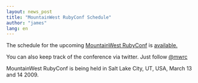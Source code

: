 ```yaml
---
layout: news_post
title: "MountainWest RubyConf Schedule"
author: "james"
lang: en
---
```


The schedule for the upcoming [MountainWest RubyConf][1] is
[available.][2]

You can also keep track of the conference via twitter. Just follow
[@mwrc][3]

MountainWest RubyConf is being held in Salt Lake City, UT, USA, March 13
and 14 2009.



[1]: http://mtnwestrubyconf.org/2009/index 
[2]: http://mtnwestrubyconf.org/2009/schedule 
[3]: http://twitter.com/mwrc 
